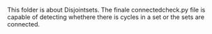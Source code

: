 This folder is about Disjointsets. 
The finale connectedcheck.py file is capable of detecting whethere there is cycles in a set or the sets are connected.
